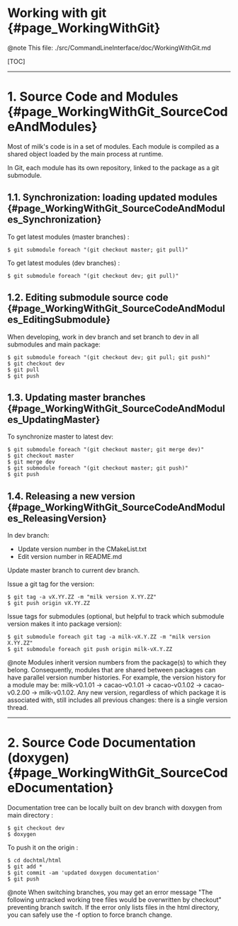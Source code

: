 # Working with git {#page_WorkingWithGit}

@note This file: ./src/CommandLineInterface/doc/WorkingWithGit.md



[TOC]




***

# 1. Source Code and Modules {#page_WorkingWithGit_SourceCodeAndModules}

Most of milk's code is in a set of modules. Each module is compiled as a shared object loaded by the main process at runtime.

In Git, each module has its own repository, linked to the package as a git submodule.




## 1.1. Synchronization: loading updated modules {#page_WorkingWithGit_SourceCodeAndModules_Synchronization}

To get latest modules (master branches) :

	$ git submodule foreach "(git checkout master; git pull)"

To get latest modules (dev branches) :

	$ git submodule foreach "(git checkout dev; git pull)"


## 1.2. Editing submodule source code {#page_WorkingWithGit_SourceCodeAndModules_EditingSubmodule}

When developing, work in dev branch and set branch to dev in all submodules and main package:

	$ git submodule foreach "(git checkout dev; git pull; git push)"
	$ git checkout dev
	$ git pull
	$ git push
	

## 1.3. Updating master branches {#page_WorkingWithGit_SourceCodeAndModules_UpdatingMaster}

To synchronize master to latest dev:
	
	$ git submodule foreach "(git checkout master; git merge dev)"
	$ git checkout master
	$ git merge dev
	$ git submodule foreach "(git checkout master; git push)"
	$ git push


## 1.4. Releasing a new version {#page_WorkingWithGit_SourceCodeAndModules_ReleasingVersion}

In dev branch:
- Update version number in the CMakeList.txt
- Edit version number in README.md

Update master branch to current dev branch.

Issue a git tag for the version:

	$ git tag -a vX.YY.ZZ -m "milk version X.YY.ZZ"
	$ git push origin vX.YY.ZZ

Issue tags for submodules (optional, but helpful to track which submodule version makes it into package version):

	$ git submodule foreach git tag -a milk-vX.Y.ZZ -m "milk version X.YY.ZZ"
	$ git submodule foreach git push origin milk-vX.Y.ZZ

@note Modules inherit version numbers from the package(s) to which they belong. Consequently, modules that are shared between packages can have parallel version number histories. For example, the version history for a module may be: milk-v0.1.01 -> cacao-v0.1.01 -> cacao-v0.1.02 -> cacao-v0.2.00 -> milk-v0.1.02. Any new version, regardless of which package it is associated with, still includes all previous changes: there is a single version thread.



***


# 2. Source Code Documentation (doxygen) {#page_WorkingWithGit_SourceCodeDocumentation}

Documentation tree can be locally built on dev branch with doxygen from main directory  :

	$ git checkout dev
	$ doxygen

To push it on the origin :	

	$ cd dochtml/html
	$ git add *
	$ git commit -am 'updated doxygen documentation'
	$ git push


@note When switching branches, you may get an error message "The following untracked working tree files would be overwritten by checkout" preventing branch switch. If the error only lists files in the html directory, you can safely use the -f option to force branch change.


